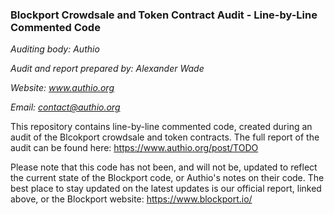 ### Blockport Crowdsale and Token Contract Audit - Line-by-Line Commented Code

*Auditing body: Authio*

*Audit and report prepared by: Alexander Wade*

*Website: www.authio.org*

*Email: contact@authio.org*


This repository contains line-by-line commented code, created during an audit of the Blcokport crowdsale and token contracts. The full report of the audit can be found here: https://www.authio.org/post/TODO

Please note that this code has not been, and will not be, updated to reflect the current state of the Blockport code, or Authio's notes on their code. The best place to stay updated on the latest updates is our official report, linked above, or the Blockport website: https://www.blockport.io/
